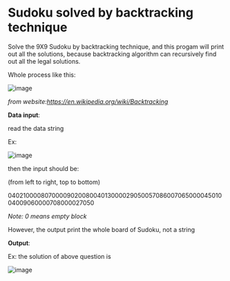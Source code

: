 # Sudoku solved by backtracking technique

Solve the 9X9 Sudoku by backtracking technique, and this progam will print out all the solutions, because backtracking algorithm can recursively find out all the legal solutions.

Whole process like this:


![image](https://github.com/JasonEricZhan/Algorithms/blob/master/sudoku/Sudoku_solved_by_bactracking.gif)

_from website:https://en.wikipedia.org/wiki/Backtracking_

<b>Data input</b>:

read the data string

Ex:

![image](https://github.com/JasonEricZhan/Algorithms/blob/master/sudoku/problem.png)

then the input should be:

(from left to right, top to bottom)

040210000807000090200800401300002905005708600706500004501004009060000708000027050

_Note: 0 means empty block_

However, the output print the whole board of Sudoku, not a string

<b>Output</b>:


Ex: the solution of above question is

![image](https://github.com/JasonEricZhan/Algorithms/blob/master/sudoku/solution.png)

